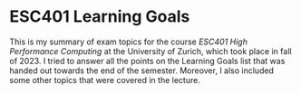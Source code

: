 # ESC401 Learning Goals

This is my summary of exam topics for the course *ESC401 High Performance Computing* at the University of Zurich, which took place in fall of 2023.
I tried to answer all the points on the Learning Goals list that was handed out towards the end of the semester.
Moreover, I also included some other topics that were covered in the lecture.
